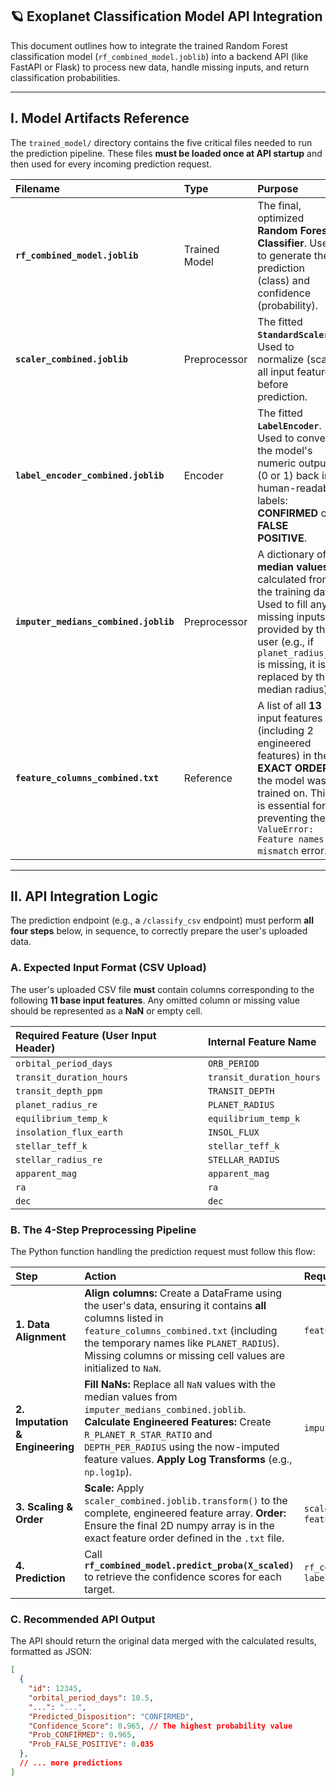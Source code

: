 ## 🪐 Exoplanet Classification Model API Integration

This document outlines how to integrate the trained Random Forest classification model (`rf_combined_model.joblib`) into a backend API (like FastAPI or Flask) to process new data, handle missing inputs, and return classification probabilities.

-----

## I. Model Artifacts Reference

The `trained_model/` directory contains the five critical files needed to run the prediction pipeline. These files **must be loaded once at API startup** and then used for every incoming prediction request.

| Filename | Type | Purpose |
| :--- | :--- | :--- |
| **`rf_combined_model.joblib`** | Trained Model | The final, optimized **Random Forest Classifier**. Used to generate the prediction (class) and confidence (probability). |
| **`scaler_combined.joblib`** | Preprocessor | The fitted **`StandardScaler`**. Used to normalize (scale) all input features before prediction. |
| **`label_encoder_combined.joblib`** | Encoder | The fitted **`LabelEncoder`**. Used to convert the model's numeric output (0 or 1) back into human-readable labels: **CONFIRMED** or **FALSE POSITIVE**. |
| **`imputer_medians_combined.joblib`** | Preprocessor | A dictionary of **median values** calculated from the training data. Used to fill any missing inputs provided by the user (e.g., if `planet_radius_re` is missing, it is replaced by the median radius). |
| **`feature_columns_combined.txt`** | Reference | A list of all $\mathbf{13}$ input features (including 2 engineered features) in the **EXACT ORDER** the model was trained on. This is essential for preventing the `ValueError: Feature names mismatch` error. |

-----

## II. API Integration Logic

The prediction endpoint (e.g., a `/classify_csv` endpoint) must perform **all four steps** below, in sequence, to correctly prepare the user's uploaded data.

### A. Expected Input Format (CSV Upload)

The user's uploaded CSV file **must** contain columns corresponding to the following **11 base input features**. Any omitted column or missing value should be represented as a **NaN** or empty cell.

| Required Feature (User Input Header) | Internal Feature Name |
| :--- | :--- |
| `orbital_period_days` | `ORB_PERIOD` |
| `transit_duration_hours` | `transit_duration_hours` |
| `transit_depth_ppm` | `TRANSIT_DEPTH` |
| `planet_radius_re` | `PLANET_RADIUS` |
| `equilibrium_temp_k` | `equilibrium_temp_k` |
| `insolation_flux_earth` | `INSOL_FLUX` |
| `stellar_teff_k` | `stellar_teff_k` |
| `stellar_radius_re` | `STELLAR_RADIUS` |
| `apparent_mag` | `apparent_mag` |
| `ra` | `ra` |
| `dec` | `dec` |

### B. The 4-Step Preprocessing Pipeline

The Python function handling the prediction request must follow this flow:

| Step | Action | Required Artifact(s) |
| :--- | :--- | :--- |
| **1. Data Alignment** | **Align columns:** Create a DataFrame using the user's data, ensuring it contains **all** columns listed in `feature_columns_combined.txt` (including the temporary names like `PLANET_RADIUS`). Missing columns or missing cell values are initialized to `NaN`. | `feature_columns_combined.txt` |
| **2. Imputation & Engineering** | **Fill NaNs:** Replace all `NaN` values with the median values from `imputer_medians_combined.joblib`. **Calculate Engineered Features:** Create `R_PLANET_R_STAR_RATIO` and `DEPTH_PER_RADIUS` using the now-imputed feature values. **Apply Log Transforms** (e.g., `np.log1p`). | `imputer_medians_combined.joblib`|
| **3. Scaling & Order** | **Scale:** Apply `scaler_combined.joblib.transform()` to the complete, engineered feature array. **Order:** Ensure the final 2D numpy array is in the exact feature order defined in the `.txt` file. | `scaler_combined.joblib`, `feature_columns_combined.txt` |
| **4. Prediction** | Call **`rf_combined_model.predict_proba(X_scaled)`** to retrieve the confidence scores for each target. | `rf_combined_model.joblib`, `label_encoder_combined.joblib`|

### C. Recommended API Output

The API should return the original data merged with the calculated results, formatted as JSON:

```json
[
  {
    "id": 12345,
    "orbital_period_days": 10.5,
    "...": "...",
    "Predicted_Disposition": "CONFIRMED",
    "Confidence_Score": 0.965, // The highest probability value
    "Prob_CONFIRMED": 0.965,
    "Prob_FALSE_POSITIVE": 0.035
  },
  // ... more predictions
]
```